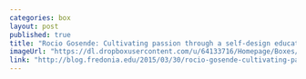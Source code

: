 ```yaml
---
categories: box
layout: post
published: true
title: "Rocio Gosende: Cultivating passion through a self-design education"
imageUrl: "https://dl.dropboxusercontent.com/u/64133716/Homepage/Boxes/2015-04-13-Gosende-DSC021031.jpg"
link: "http://blog.fredonia.edu/2015/03/30/rocio-gosende-cultivating-passion-through-a-self-design-education/"
---
```


